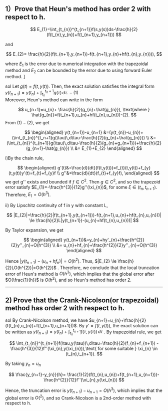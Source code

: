 ## 1）Prove that Heun's method has order 2 with respect to h.

$$
E_{1}=\int_{t_{n}}^{t_{n+1}}f(s,y(s))ds-\frac{h}{2}(f(t_{n},y_{n})+f(t_{n+1},y_{n+1}))
$$

and

$$
E_{2}= \frac{h}{2}(f(t_{n+1},y_{n+1})-f(t_{n+1},y_{n}+hf(t_{n},y_{n}))),
$$

where $E_{1}$ is the error due to numerical integration with the trapezoidal method and $E_{2}$ can be bounded by the error due to using forward Euler method. ]

sol
Let $g(t)=f(t,y(t))$. Then, the exact solution satisfies the integral form $y(t_{n+1}) = y(t_{n}) + \int_{t_{n}}^{t_n+1} g(\tau)\,d\tau.-(1)$  
Moreover, Heun's method can write in the form

$$
u_{n+1}=u_{n}+ \frac{h}{2}(g_{n}+\hat{g_{n}}), \text{where } \hat{g_{n}}=f(t_{n+1},u_{n}+hf(t_{n},u_{n}))-(2). 
$$
From $(1)-(2)$, we get

$$
\begin{aligned}
y(t_{n+1})-u_{n+1} &=(y(t_{n})-u_{n})+(\int_{t_{n}}^{t_n+1}g(\tau)\,d\tau-\frac{h}{2}(g_{n}+\hat{g_{n}})) \\
&=(\int_{t_{n}}^{t_{n+1}}g(\tau)\,d\tau-\frac{h}{2}(g_{n}+g_{n+1}))+\frac{h}{2}(g_{n+1}-\hat{g_{n}}) \\
&= E_{1}+E_{2}
\end{aligned}
$$

i)By the chain rule, 

$$
\begin{aligned}
g'(t)&=\frac{d}{dt}(f(t,y(t)))=f_{t}(t,y(t))+f_{y}(t,y(t))y'(t)=f_{t}+f_{y}f \\
g''&=\frac{d}{dt}(f_{t}+f_{y}f),
\end{aligned}
$$
we get g'' exists and bounded if $f \in C^{2}$. Then $g \in C^{2}$, and so the trapezoid error satisfy $E_{1}=-\frac{h^{3}}{12}g''(\xi_{n})$, for some $\xi \in (t_{n},t_{n+1})$. Therefore, $E_{1}=O(h^{3})$. 

ii) By Lipschitz continuity of f in y with constant L,

$$
|E_{2}|=\frac{h}{2}|f(t_{n+1},y(t_{n+1}))-f(t_{n+1},u_{n}+hf(t_{n},u_{n}))| 
\le \frac{h}{2}L|y(t_{n+1})-(u_{n}+hf(t_{n},u_{n}))|
$$

By Taylor expansion, we get

$$
\begin{aligned}
y(t_{n+1})&=y_{n}+hy'_{n}+\frac{h^{2}}{2}y''_{n}+O(h^{3}) \\
&= u_{n}+hf_{n}+\frac{h^{2}}{2}y''_{n}+O(h^{3})
\end{aligned}
$$

Hence $|y(t_{n+1})-(u_{n}+hf_{n})|=O(h^{2})$. Thus, $|E_{2} \le \frac{h}{2}LO(h^{2})|=O(h^{2})$ .
Therefore, we conclude that the local truncation error of Heun's method is $O(h^{3})$, which implies that the global error after $O(\frac{1}{h})$ is $O(h^{2})$, and so Heun's method has order 2.

---

## 2) Prove that the Crank-Nicolson(or trapezoidal) method has order 2 with respect to h.

sol
By Crank-Nicolson method, we have $u_{n+1}=u_{n}+\frac{h}{2}(f(t_{n},u_{n})+f(t_{n+1},u_{n+1}))$. 
By $y'=f(t,y(t))$, the exact solution can be written as $y(t_{n+1})=y(t_{n})+\int_{t_{n}}^{t_{n+1}}f(\tau,y(\tau))\,d\tau$ . By trapezoidal rule, we get

$$
\int_{t_{n}}^{t_{n+1}}f(\tau,y(\tau))\,d\tau=\frac{h}{2}(f_{n}+f_{n+1}) - \frac{h^{3}}{12}f''(\xi_{n},y(\xi_{n})),\text{ for some suitable } \xi_{n} \in (t_{n},t_{n+1}).
$$

By taking $y_{n}=u_{n}$

$$
\frac{y_{n+1}-y_{n}}{h}= \frac{1}{2}(f(t_{n},u_{n})+f(t_{n+1},u_{n+1}))- \frac{h^{2}}{12}f''(\xi_{n},y(\xi_{n}))
$$

Hence, the truncation error is $y(t_{n+1})-u_{n+1}=O(h^{3})$, which implies that the global error is $O(^{2})$, and so Crank-Nicolson is a 2nd-order method with respect to h.
